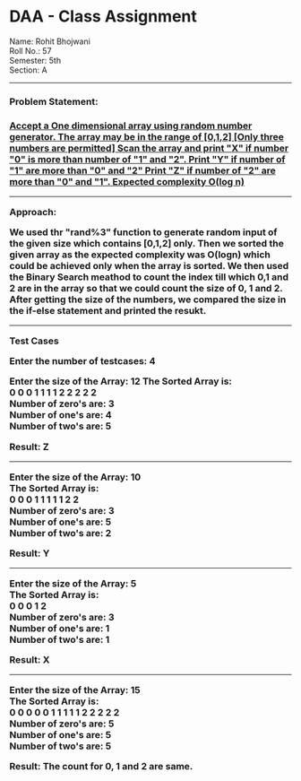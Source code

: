 <h1> DAA - Class Assignment </h1>

Name: Rohit Bhojwani <br>
Roll No.: 57 <br>
Semester: 5th <br>
Section: A <br>
<hr>

<h3>Problem Statement: <h3>

<u>Accept a One dimensional array using random number generator. The array may be in the range of [0,1,2] [Only three numbers are permitted]
Scan the array and print "X" if number "0" is more than number of "1" and "2". Print "Y" if number of "1" are more than "0" and "2" Print "Z" if number of "2" are more than "0" and "1".
Expected complexity O(log n) </u>
<hr>

Approach: 

We used thr "rand%3" function to generate random input of the given size which contains [0,1,2] only. Then we sorted the given array as the expected complexity was O(logn) which could be achieved only when the array is sorted. We then used the Binary Search meathod to count the index till which 0,1 and 2 are in the array so that we could count the size of 0, 1 and 2. After getting the size of the numbers, we compared the size in the if-else statement and printed the resukt. 

<hr>

Test Cases

Enter the number of testcases: 4

Enter the size of the Array: 12
The Sorted Array is:         
0 0 0 1 1 1 1 2 2 2 2 2      
Number of zero's are: 3      
Number of one's are: 4       
Number of two's are: 5       

Result: Z

<hr>

Enter the size of the Array: 10 <br>
The Sorted Array is: <br>
0 0 0 1 1 1 1 1 2 2 <br>
Number of zero's are: 3 <br>
Number of one's are: 5 <br>
Number of two's are: 2 <br>

Result: Y

<hr>

Enter the size of the Array: 5 <br>
The Sorted Array is: <br>
0 0 0 1 2 <br>
Number of zero's are: 3 <br>
Number of one's are: 1 <br>
Number of two's are: 1 <br>

Result: X

<hr>

Enter the size of the Array: 15 <br>
The Sorted Array is: <br>
0 0 0 0 0 1 1 1 1 1 2 2 2 2 2  <br>
Number of zero's are: 5 <br>
Number of one's are: 5 <br>
Number of two's are: 5 <br>

Result: The count for 0, 1 and 2 are same.


